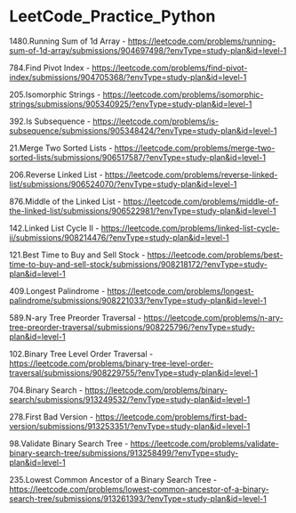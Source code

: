 # LeetCode_Practice_Python

1480.Running Sum of 1d Array - https://leetcode.com/problems/running-sum-of-1d-array/submissions/904697498/?envType=study-plan&id=level-1

784.Find Pivot Index - https://leetcode.com/problems/find-pivot-index/submissions/904705368/?envType=study-plan&id=level-1

205.Isomorphic Strings - https://leetcode.com/problems/isomorphic-strings/submissions/905340925/?envType=study-plan&id=level-1

392.Is Subsequence - https://leetcode.com/problems/is-subsequence/submissions/905348424/?envType=study-plan&id=level-1

21.Merge Two Sorted Lists - https://leetcode.com/problems/merge-two-sorted-lists/submissions/906517587/?envType=study-plan&id=level-1

206.Reverse Linked List - https://leetcode.com/problems/reverse-linked-list/submissions/906524070/?envType=study-plan&id=level-1

876.Middle of the Linked List - https://leetcode.com/problems/middle-of-the-linked-list/submissions/906522981/?envType=study-plan&id=level-1

142.Linked List Cycle II - https://leetcode.com/problems/linked-list-cycle-ii/submissions/908214476/?envType=study-plan&id=level-1

121.Best Time to Buy and Sell Stock - https://leetcode.com/problems/best-time-to-buy-and-sell-stock/submissions/908218172/?envType=study-plan&id=level-1

409.Longest Palindrome - https://leetcode.com/problems/longest-palindrome/submissions/908221033/?envType=study-plan&id=level-1

589.N-ary Tree Preorder Traversal - https://leetcode.com/problems/n-ary-tree-preorder-traversal/submissions/908225796/?envType=study-plan&id=level-1

102.Binary Tree Level Order Traversal - https://leetcode.com/problems/binary-tree-level-order-traversal/submissions/908229755/?envType=study-plan&id=level-1

704.Binary Search - https://leetcode.com/problems/binary-search/submissions/913249532/?envType=study-plan&id=level-1

278.First Bad Version - https://leetcode.com/problems/first-bad-version/submissions/913253351/?envType=study-plan&id=level-1

98.Validate Binary Search Tree - https://leetcode.com/problems/validate-binary-search-tree/submissions/913258499/?envType=study-plan&id=level-1

235.Lowest Common Ancestor of a Binary Search Tree - https://leetcode.com/problems/lowest-common-ancestor-of-a-binary-search-tree/submissions/913261393/?envType=study-plan&id=level-1










